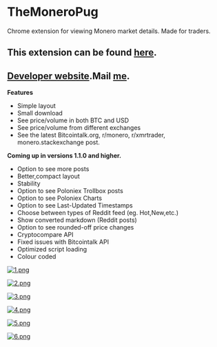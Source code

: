 # TheMoneroPug
Chrome extension for viewing Monero market details. Made for traders.

This extension can be found [here](https://monerocoin.github.io). 
---------

[Developer website](https://karthiknallasivan.github.io).Mail [me](http://scr.im/3nji).
---------

**Features**

* Simple layout
* Small download
* See price/volume in both BTC and USD
* See price/volume from different exchanges
* See the latest Bitcointalk.org, r/monero, r/xmrtrader, monero.stackexchange post.

**Coming up in versions 1.1.0 and higher.**

* Option to see more posts
* Better,compact layout
* Stability
* Option to see Poloniex Trollbox posts
* Option to see Poloniex Charts
* Option to see Last-Updated Timestamps
* Choose between types of Reddit feed (eg. Hot,New,etc.)
* Show converted markdown (Reddit posts)
* Option to see rounded-off price changes
* Cryptocompare API
* Fixed issues with Bitcointalk API
* Optimized script loading
* Colour coded

[![1.png](https://s15.postimg.org/mnchsaa3f/image.png)](https://postimg.org/image/ycghg911z/)

[![2.png](https://s17.postimg.org/aqdilq1zz/image.png)](https://postimg.org/image/5277utxnf/)

[![3.png](https://s18.postimg.org/44kedlk2h/image.png)](https://postimg.org/image/fgwzvdsr9/)

[![4.png](https://s30.postimg.org/s0zyo3eox/image.png)](https://postimg.org/image/mctnx7acd/)

[![5.png](https://s29.postimg.org/6yrwof3tz/image.png)](https://postimg.org/image/6yrwof3tv/)

[![6.png](https://s3.postimg.org/767xqbfc3/image.png)](https://postimg.org/image/x1ro9ih5r/)
